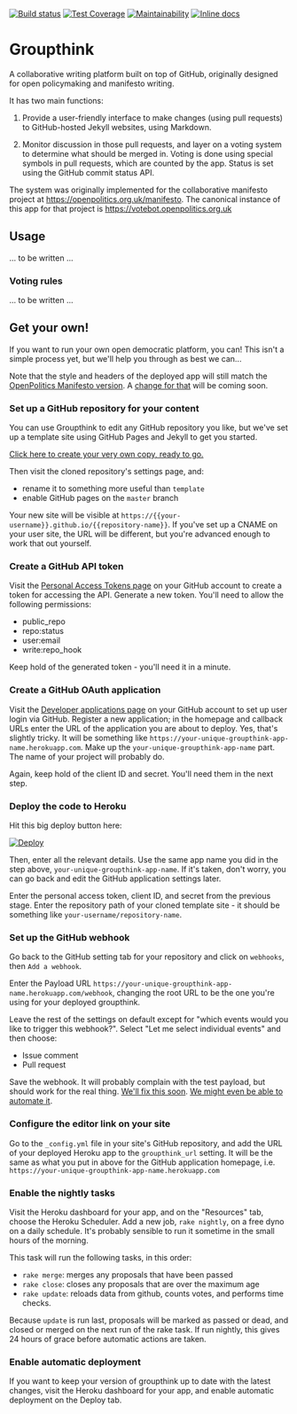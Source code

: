 [![Build status](https://img.shields.io/circleci/project/github/openpolitics/groupthink/master.svg)](https://circleci.com/gh/openpolitics/groupthink) [![Test Coverage](https://api.codeclimate.com/v1/badges/9cccf0871769f93e2807/test_coverage)](https://codeclimate.com/github/openpolitics/groupthink/test_coverage) [![Maintainability](https://api.codeclimate.com/v1/badges/9cccf0871769f93e2807/maintainability)](https://codeclimate.com/github/openpolitics/groupthink/maintainability) [![Inline docs](http://inch-ci.org/github/openpolitics/groupthink.svg?branch=master)](http://inch-ci.org/github/openpolitics/groupthink)


# Groupthink

A collaborative writing platform built on top of GitHub, originally designed for open policymaking and manifesto writing.

It has two main functions:

1. Provide a user-friendly interface to make changes (using pull requests) to GitHub-hosted Jekyll websites, using Markdown.

2. Monitor discussion in those pull requests, and layer on a voting system to determine what should be merged in. Voting is done using special symbols in pull requests, which are counted by the app. Status is set using the GitHub commit status API.

The system was originally implemented for the collaborative manifesto project at https://openpolitics.org.uk/manifesto. The canonical instance of this app for that project is https://votebot.openpolitics.org.uk

## Usage

... to be written ...

### Voting rules

... to be written ...

## Get your own!

If you want to run your own open democratic platform, you can! This isn't a simple process yet, but we'll help you through as best we can...

Note that the style and headers of the deployed app will still match the [OpenPolitics Manifesto version](https://votebot.openpolitics.org.uk). A [change for that](https://github.com/openpolitics/groupthink/issues/42) will be coming soon.

### Set up a GitHub repository for your content

You can use Groupthink to edit any GitHub repository you like, but we've set up a template site using GitHub Pages and Jekyll to get you started.

[Click here to create your very own copy, ready to go.](https://github.com/openpolitics/template/fork)

Then visit the cloned repository's settings page, and:

* rename it to something more useful than `template`
* enable GitHub pages on the `master` branch

Your new site will be visible at `https://{{your-username}}.github.io/{{repository-name}}`. If you've set up a CNAME on your user site, the URL will be different, but you're advanced enough to work that out yourself.

### Create a GitHub API token

Visit the [Personal Access Tokens page](https://github.com/settings/tokens) on your GitHub account to create a token for accessing the API. Generate a new token. You'll need to allow the following permissions:

* public_repo
* repo:status
* user:email
* write:repo_hook

Keep hold of the generated token - you'll need it in a minute.

### Create a GitHub OAuth application

Visit the [Developer applications page](https://github.com/settings/developers) on your GitHub account to set up user login via GitHub. Register a new application; in the homepage and callback URLs enter the URL of the application you are about to deploy. Yes, that's slightly tricky. It will be something like `https://your-unique-groupthink-app-name.herokuapp.com`. Make up the `your-unique-groupthink-app-name` part. The name of your project will probably do.

Again, keep hold of the client ID and secret. You'll need them in the next step.

### Deploy the code to Heroku

Hit this big deploy button here:

[![Deploy](https://www.herokucdn.com/deploy/button.svg)](https://heroku.com/deploy)

Then, enter all the relevant details. Use the same app name you did in the step above, `your-unique-groupthink-app-name`. If it's taken, don't worry, you can go back and edit the GitHub application settings later.

Enter the personal access token, client ID, and secret from the previous stage. Enter the repository path of your cloned template site - it should be something like `your-username/repository-name`.

### Set up the GitHub webhook

Go back to the GitHub setting tab for your repository and click on `webhooks`, then `Add a webhook`.

Enter the Payload URL `https://your-unique-groupthink-app-name.herokuapp.com/webhook`, changing the root URL to be the one you're using for your deployed groupthink.

Leave the rest of the settings on default except for "which events would you like to trigger this webhook?". Select "Let me select individual events" and then choose:

* Issue comment
* Pull request

Save the webhook. It will probably complain with the test payload, but should work for the real thing. [We'll fix this soon](https://github.com/openpolitics/groupthink/issues/44). [We might even be able to automate it](https://github.com/openpolitics/groupthink/issues/43).

### Configure the editor link on your site

Go to the `_config.yml` file in your site's GitHub repository, and add the URL of your deployed Heroku app to the `groupthink_url` setting. It will be the same as what you put in above for the GitHub application homepage, i.e. `https://your-unique-groupthink-app-name.herokuapp.com`

### Enable the nightly tasks

Visit the Heroku dashboard for your app, and on the "Resources" tab, choose the Heroku Scheduler. Add a new job, `rake nightly`, on a free dyno on a daily schedule. It's probably sensible to run it sometime in the small hours of the morning.

This task will run the following tasks, in this order:

 * `rake merge`: merges any proposals that have been passed
 * `rake close`: closes any proposals that are over the maximum age
 * `rake update`: reloads data from github, counts votes, and performs time checks.

Because `update` is run last, proposals will be marked as passed or dead, and closed or merged on the next run of the rake task. If run nightly, this gives 24 hours of grace before automatic actions are taken.

### Enable automatic deployment

If you want to keep your version of groupthink up to date with the latest changes, visit the Heroku dashboard for your app, and enable automatic deployment on the Deploy tab.
